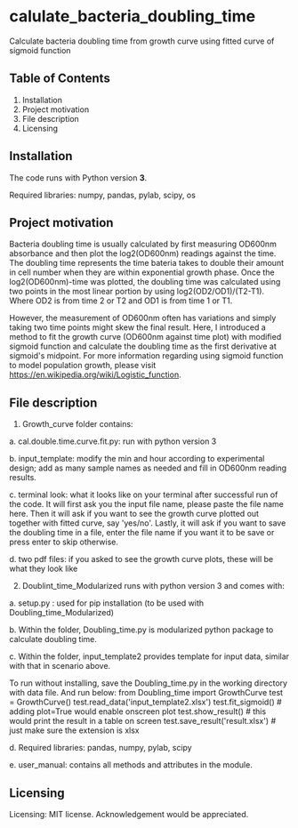 # calulate_bacteria_doubling_time
Calculate bacteria doubling time from growth curve using fitted curve of sigmoid function

## Table of Contents
  1. Installation
  2. Project motivation
  3. File description
  4. Licensing

## Installation
The code runs with Python version **3**.

Required libraries:
numpy, pandas, pylab, scipy, os


## Project motivation
Bacteria doubling time is usually calculated by first measuring OD600nm absorbance and then plot the log2(OD600nm) readings against the time. The doubling time represents the time bateria takes to double their amount in cell number when they are within exponential growth phase. Once the log2(OD600nm)-time was plotted, the doubling time was calculated using two points in the most linear portion by using log2(OD2/OD1)/(T2-T1). Where OD2 is from time 2 or T2 and OD1 is from time 1 or T1.

However, the measurement of OD600nm often has variations and simply taking two time points might skew the final result. Here, I introduced a method to fit the growth curve (OD600nm against time plot) with modified sigmoid function and calculate the doubling time as the first derivative at sigmoid's midpoint. For more information regarding using sigmoid function to model population growth, please visit https://en.wikipedia.org/wiki/Logistic_function.

## File description
1. Growth_curve folder contains:

  a. cal.double.time.curve.fit.py: run with python version 3
  
  b. input_template: modify the min and hour according to experimental design; add as many sample names as needed and fill in OD600nm reading results.
  
  c. terminal look: what it looks like on your terminal after successful run of the code. It will first ask you the input file name, please paste the file name here. Then it will ask if you want to see the growth curve plotted out together with fitted curve, say 'yes/no'. Lastly, it will ask if you want to save the doubling time in a file, enter the file name if you want it to be save or press enter to skip otherwise.
  
  d. two pdf files: if you asked to see the growth curve plots, these will be what they look like

2. Doublint_time_Modularized runs with python version 3 and comes with:

  a. setup.py : used for pip installation (to be used with Doubling_time_Modularized)
  
  b. Within the folder, Doubling_time.py is modularized python package to calculate doubling time.
  
  c. Within the folder, input_template2 provides template for input data, similar with that in scenario above.
  
  To run without installing, save the Doubling_time.py in the working directory with data file. And run below:
    from Doubling_time import GrowthCurve
    test = GrowthCurve()
    test.read_data('input_template2.xlsx')
    test.fit_sigmoid()    # adding plot=True would enable onscreen plot
    test.show_result()    # this would print the result in a table on screen
    test.save_result('result.xlsx')   # just make sure the extension is xlsx
    
  d. Required libraries: pandas, numpy, pylab, scipy
  
  e. user_manual: contains all methods and attributes in the module.

## Licensing
Licensing: MIT license.
Acknowledgement would be appreciated.
